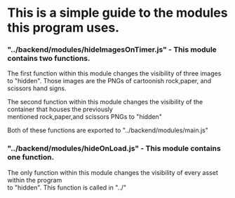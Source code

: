 # This is a simple guide to the modules this program uses.


### "../backend/modules/hideImagesOnTimer.js" - This module contains two functions.
The first function within this module changes the visibility of three images to "hidden".
Those images are the PNGs of cartoonish rock,paper, and scissors hand signs.

The second function within this module changes the visibility of the container  that houses the previously<br>
mentioned rock,paper,and scissors PNGs to "hidden" 

Both of these functions are exported to "../backend/modules/main.js" 

### "../backend/modules/hideOnLoad.js" - This module contains one function.
The only function within this module changes the visibility of every asset within the program<br>
to "hidden". This function is called in "../"